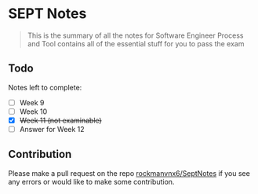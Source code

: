 # SEPT Notes

> This is the summary of all the notes for Software Engineer Process and Tool contains all of the essential stuff for you to pass the exam

## Todo

Notes left to complete:
- [ ] Week 9
- [ ] Week 10
- [x] ~~Week 11 (not examinable)~~
- [ ] Answer for Week 12

## Contribution

Please make a pull request on the repo [rockmanvnx6/SeptNotes](https://github.com/rockmanvnx6/SeptNotes) if you see any errors or would like to make some contribution.



